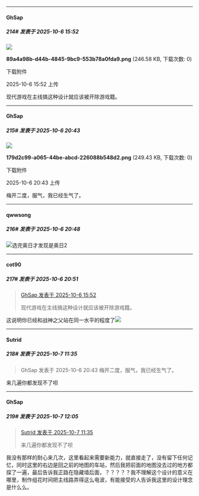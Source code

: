 ﻿
*****

####  GhSap  
##### 214#       发表于 2025-10-6 15:52

<img src="https://img.stage1st.com/forum/202510/06/155212yxqo85zb8b0pdm0s.png" referrerpolicy="no-referrer">

<strong>89a4a98b-d44b-4845-9bc9-553b78a0fda9.png</strong> (246.58 KB, 下载次数: 0)

下载附件

2025-10-6 15:52 上传

现代游戏在主线搞这种设计就应该被开除游戏籍。


*****

####  GhSap  
##### 215#       发表于 2025-10-6 20:43

<img src="https://img.stage1st.com/forum/202510/06/204332kfjrmrdlayhgf4y4.png" referrerpolicy="no-referrer">

<strong>179d2c99-a065-44be-abcd-226088b548d2.png</strong> (249.43 KB, 下载次数: 0)

下载附件

2025-10-6 20:43 上传

梅开二度，服气，我已经生气了。


*****

####  qwwsong  
##### 216#       发表于 2025-10-6 20:48

<img src="https://static.stage1st.com/image/smiley/face2017/067.png" referrerpolicy="no-referrer">选完奥日才发现是奥日2

*****

####  cot90  
##### 217#       发表于 2025-10-6 20:51

<blockquote><a href="httphttps://stage1st.com/2b/forum.php?mod=redirect&amp;goto=findpost&amp;pid=68533447&amp;ptid=2262134" target="_blank">GhSap 发表于 2025-10-6 15:52</a>

现代游戏在主线搞这种设计就应该被开除游戏籍。</blockquote>
这说明你已经和战神之父站在同一水平的程度了<img src="https://static.stage1st.com/image/smiley/face2017/067.png" referrerpolicy="no-referrer">


*****

####  Sutrid  
##### 218#       发表于 2025-10-7 11:35

<blockquote>GhSap 发表于 2025-10-6 20:43
梅开二度，服气，我已经生气了。</blockquote>
来几遍你都发现不了呗


*****

####  GhSap  
##### 219#       发表于 2025-10-7 12:05

<blockquote><a href="httphttps://stage1st.com/2b/forum.php?mod=redirect&amp;goto=findpost&amp;pid=68536033&amp;ptid=2262134" target="_blank">Sutrid 发表于 2025-10-7 11:35</a>

来几遍你都发现不了呗</blockquote>
我没有那样的耐心来几次，这里看起来需要新能力，就直接走了，没有留下任何记忆，同时这里的右边是回之前的地图的车站，然后我把前面的地图没去过的地方都探了一遍，最后告诉我正路在隐藏墙后面，？？？？？我不理解这个设计的意义在哪里，制作组花时间把主线路弄得这么电波，有能接受的人告诉我这里的设计理念是什么么。

